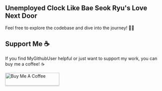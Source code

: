 ## Unemployed Clock Like Bae Seok Ryu's Love Next Door

Feel free to explore the codebase and dive into the journey! 🚀📱

## Support Me ☕

If you find MyGithubUser helpful or just want to support my work, you can buy me a coffee! ☕

<a href="https://www.buymeacoffee.com/fitriadyaa" target="_blank"><img src="https://www.buymeacoffee.com/assets/img/custom_images/orange_img.png" alt="Buy Me A Coffee" style="height: 41px !important;width: 174px !important;box-shadow: 0px 3px 2px 0px rgba(190, 190, 190, 0.5) !important;-webkit-box-shadow: 0px 3px 2px 0px rgba(190, 190, 190, 0.5) !important;" ></a>
